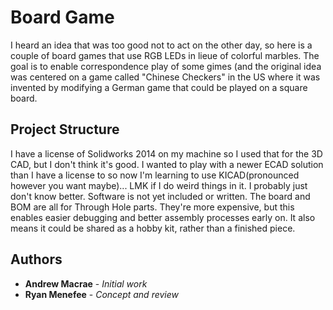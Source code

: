 # Board Game

I heard an idea that was too good not to act on the other day, so here is a couple of board games that use RGB LEDs in lieue of colorful marbles. The goal is to enable correspondence play of some gimes (and the original idea was centered on a game called "Chinese Checkers" in the US where it was invented by modifying a German game that could be played on a square board.

## Project Structure

I have a license of Solidworks 2014 on my machine so I used that for the 3D CAD, but I don't think it's good.
I wanted to play with a newer ECAD solution than I have a license to so now I'm learning to use KICAD(pronounced however you want maybe)... LMK if I do weird things in it. I probably just don't know better.
Software is not yet included or written.
The board and BOM are all for Through Hole parts. They're more expensive, but this enables easier debugging and better assembly processes early on. It also means it could be shared as a hobby kit, rather than a finished piece.

## Authors

* **Andrew Macrae** - *Initial work* 
* **Ryan Menefee** - *Concept and review*
